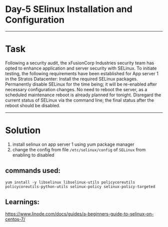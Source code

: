 # Day-5 SElinux Installation and Configuration
---
# Task
Following a security audit, the xFusionCorp Industries security team has opted to enhance application and server security with SELinux. To initiate testing, the following requirements have been established for App server 1 in the Stratos Datacenter:
Install the required SELinux packages.
Permanently disable SELinux for the time being; it will be re-enabled after necessary configuration changes.
No need to reboot the server, as a scheduled maintenance reboot is already planned for tonight.
Disregard the current status of SELinux via the command line; the final status after the reboot should be disabled.

---
# Solution
1. install selinux on app server 1 using yum package manager
2. change the config from file `/etc/selinux/config` of `SELinux` from enabling to disabled

## commands used:
```
yum install -y libselinux libselinux-utils policycoreutils policycoreutils-python-utils selinux-policy selinux-policy-targeted
```

## Learnings:
https://www.linode.com/docs/guides/a-beginners-guide-to-selinux-on-centos-7/
